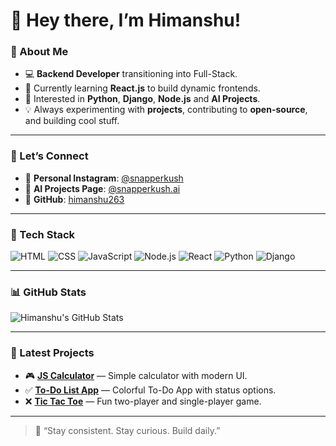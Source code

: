 # 👋 Hey there, I’m Himanshu!

### 🚀 About Me
- 💻 **Backend Developer** transitioning into Full-Stack.
- 🌱 Currently learning **React.js** to build dynamic frontends.
- 👀 Interested in **Python**, **Django**, **Node.js**  and **AI Projects**.
- 💡 Always experimenting with **projects**, contributing to **open-source**, and building cool stuff.

---

### 💬 Let’s Connect
- 📸 **Personal Instagram**: [@snapperkush](https://instagram.com/snapperkush)
- 🤖 **AI Projects Page**: [@snapperkush.ai](https://instagram.com/snapperkush.ai)
- 🐙 **GitHub**: [himanshu263](https://github.com/himanshu263)

---

### 💼 Tech Stack
![HTML](https://img.shields.io/badge/HTML5-E34F26?style=flat-square&logo=html5&logoColor=white)
![CSS](https://img.shields.io/badge/CSS3-1572B6?style=flat-square&logo=css3&logoColor=white)
![JavaScript](https://img.shields.io/badge/JavaScript-F7DF1E?style=flat-square&logo=javascript&logoColor=black)
![Node.js](https://img.shields.io/badge/Node.js-339933?style=flat-square&logo=node-dot-js&logoColor=white)
![React](https://img.shields.io/badge/React-61DAFB?style=flat-square&logo=react&logoColor=black)
![Python](https://img.shields.io/badge/Python-3776AB?style=flat-square&logo=python&logoColor=white)
![Django](https://img.shields.io/badge/Django-092E20?style=flat-square&logo=django&logoColor=white)

---

### 📊 GitHub Stats

![Himanshu's GitHub Stats](https://github-readme-stats.vercel.app/api?username=himanshu263&show_icons=true&theme=radical)

---

### 📝 Latest Projects
- 🎮 **[JS Calculator](https://github.com/himanshu263/js-calculator)** — Simple calculator with modern UI.
- ✅ **[To-Do List App](https://github.com/himanshu263/js-to-do-list)** — Colorful To-Do App with status options.
- ❌ **[Tic Tac Toe](https://github.com/himanshu263/js-tic-tac-toe)** — Fun two-player and single-player game.

---

> 🎯 “Stay consistent. Stay curious. Build daily.”
